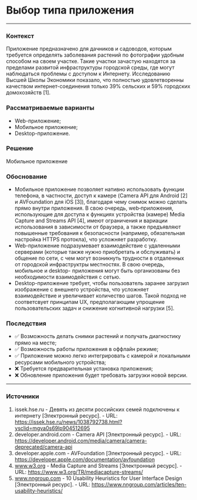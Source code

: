 # Выбор типа приложения
----------
### Контекст
Приложение предназначено для дачников и садоводов, которым требуется определять заболевания растений по фотографии удобным способом на своем участке. Такие участки зачастую находятся за пределами развитой инфраструктуры городской среды, где могут наблюдаться проблемы с доступом к Интернету. Исследованию Высшей Школы Экономики показало, что полностью удовлетворенны качеством интернет-соединения только 39% сельских и 59% городских домохозяйств [1].
### Рассматриваемые варианты
- Web-приложение;
- Мобильное приложение;
- Desktop-приложение.
### Решение
Мобильное приложение
### Обоснование
- Мобильное приложение позволяет нативно использовать функции телефона, в частности, доступ к камере (Camera API для Android [2] и AVFoundation для iOS [3]), благодаря чему снимок можно сделать прямо внутри приложения. В свою очередь, web‑приложения, использующие для доступа к функциях устройства (камере) Media Capture and Streams API [4], имеют ограничения и вариации использования в зависимости от браузера, а также предъявляют повышенные требования к безопасности (например, обязательная настройка HTTPS протокла), что усложняет разработку.
- Web-приложение подразумевает взаимодействие с удаленными серверами (которые также нужно приобретать и обслуживать) и общение по сети, с чем могут возникнуть трудности в отдаленных от городской инфраструктры местностях. В свою очередь, мобильное и desktop- приложения могут быть организованы без необходимости взаимодействия с сетью.
- Desktop-приложение требует, чтобы пользователь заранее загрузил изображение с внешнего устройства, что усложняет взаимодействие и увеличивает количество шагов. Такой подход не соответсвует принципам UX, предполагающим упрощение пользовательских задач и снижение когнитивной нагрузки [5].
### Последствия
- ✅ Возможность делать снимки растений и получать диагностику прямо на месте;
- ✅ Возможность работы приложения в оффлайн режиме;
- ✅ Приложение можно легко интегрировать с камерой и локальными ресурсами мобильного устройства;
- ❌ Требуется предварительная установка приложения;
- ❌ Обновление приложения будет требовать загрузки новой версии.
----------
### Источники
1. issek.hse.ru - Девять из десяти российских семей подключены к интернету [Электронный ресурс]. - URL: <https://issek.hse.ru/news/1038792738.html?ysclid=mgva0s69lp904512695>
2. developer.android.com - Camera API [Электронный ресурс]. - URL: <https://developer.android.com/media/camera/camera-deprecated/camera-api>
3. developer.apple.com - AVFoundation [Электронный ресурс]. - URL: <https://developer.apple.com/documentation/avfoundation>
4. www.w3.org - Media Capture and Streams [Электронный ресурс]. - URL: <https://www.w3.org/TR/mediacapture-streams/>
5. www.nngroup.com - 10 Usability Heuristics for User Interface Design [Электронный ресурс]. - URL: <https://www.nngroup.com/articles/ten-usability-heuristics/>
